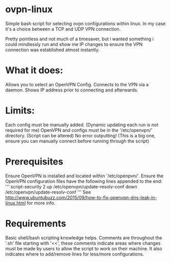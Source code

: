 # ovpn-linux
Simple bash script for selecting ovpn configurations within linux.
In my case it's a choice between a TCP and UDP VPN connection.

Pretty pointless and not much of a timesaver, but i wanted something i could mindlessly run and show me IP changes to ensure the VPN connection was established almost instantly.

# What it does:
Allows you to select an OpenVPN Config.
Connects to the VPN via a daemon.
Shows IP address prior to connecting and afterwards.

# Limits:
Each config must be manually added. (Dynamic updating each run is not required for me)
OpenVPN and configs must be in the '/etc/openvpn/' directory. (Script can be altered)
No error outputting! (This is a big one, ensure you can manually connect before running through the script)

# Prerequisites
Ensure OpenVPN is installed and located within '/etc/openpvn/'.
Ensure the OpenVPN configuration files have the following lines appended to the end:
'''
script-security 2
up /etc/openvpn/update-resolv-conf
down /etc/openvpn/update-resolv-conf
'''
See http://www.ubuntubuzz.com/2015/09/how-to-fix-openvpn-dns-leak-in-linux.html for more info.

# Requirements
Basic shell/bash scripting knowledge helps.
Comments are throughout the '.sh' file starting with '<<', these comments indicate areas where changes must be made by users to allow the script to work on their machine. It also indicates where to add/remove lines for less/more configurations.
